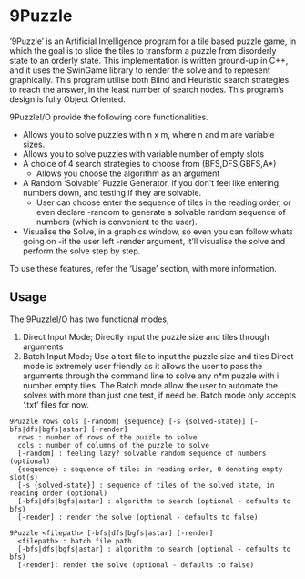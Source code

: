 # 9Puzzle

‘9Puzzle’ is an Artificial Intelligence program for a tile based puzzle game, in which the goal is to slide the tiles to transform a puzzle from disorderly state to an orderly state. This implementation is written ground-up in C++, and it uses the SwinGame library to render the solve and to represent graphically. This program utilise both Blind and Heuristic search strategies to reach the answer, in the least number of search nodes.
This program’s design is fully Object Oriented.


9PuzzleI/O provide the following core functionalities.
- Allows you to solve puzzles with n x m, where n and m are variable sizes. 
- Allows you to solve puzzles with variable number of empty slots
- A choice of 4 search strategies to choose from (BFS,DFS,GBFS,A*)
  - Allows you choose the algorithm as an argument
- A Random ‘Solvable’ Puzzle Generator, if you don't feel like entering numbers down, and testing if they are solvable.
  - User can choose enter the sequence of tiles in the reading order, or even declare -random to generate a solvable random sequence of
numbers (which is convenient to the user).
- Visualise the Solve, in a graphics window, so even you can follow whats going on
  -if the user left -render argument, it’ll visualise the solve and perform the solve step by step.

To use these features, refer the ‘Usage’ section, with more information.

## Usage
The 9PuzzleI/O has two functional modes,
 1. Direct Input Mode; Directly input the puzzle size and tiles through arguments
 2. Batch Input Mode; Use a text file to input the puzzle size and tiles
Direct mode is extremely user friendly as it allows the user to pass the arguments through the command line to solve any n*m puzzle with i number empty tiles.
The Batch mode allow the user to automate the solves with more than just one test, if need be. Batch mode only accepts ‘.txt’ files for now. 

```
9Puzzle rows cols [-random] {sequence} [-s {solved-state}] [-bfs|dfs|bgfs|astar] [-render]
  rows : number of rows of the puzzle to solve
  cols : number of columns of the puzzle to solve
  [-random] : feeling lazy? solvable random sequence of numbers (optional)
  {sequence} : sequence of tiles in reading order, 0 denoting empty slot(s)
  [-s {solved-state}] : sequence of tiles of the solved state, in reading order (optional)
  [-bfs|dfs|bgfs|astar] : algorithm to search (optional - defaults to bfs)
  [-render] : render the solve (optional - defaults to false)
```

```Batch Mode
9Puzzle <filepath> [-bfs|dfs|bgfs|astar] [-render]
  <filepath> : batch file path
  [-bfs|dfs|bgfs|astar] : algorithm to search (optional - defaults to bfs)
  [-render]: render the solve (optional - defaults to false)
```
